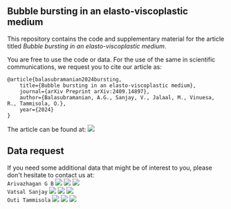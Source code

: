 ## Bubble bursting in an elasto-viscoplastic medium ##

This repository contains the code and supplementary material for the article titled _Bubble bursting in an elasto-viscoplastic medium_.

You are free to use the code or data. For the use of the same in scientific communications, we request you to cite our article as:

```
@article{balasubramanian2024bursting,
    title={Bubble bursting in an elasto-viscoplastic medium},
    journal={arXiv Preprint arXiv:2409.14897},
    author={Balasubramanian, A.G., Sanjay, V., Jalaal, M., Vinuesa, R., Tammisola, O.},
    year={2024}
}
```
The article can be found at: [![](https://img.shields.io/badge/arXiv-4b4b4b?style=flat&logo=arxiv&link=https://arxiv.org/pdf/2409.14897.pdf)](https://arxiv.org/pdf/2409.14897.pdf)

## Data request

If you need some additional data that might be of interest to you, please don't hesitate to contact us at:\
``Arivazhagan G B`` [![](https://img.shields.io/badge/Mail-blue?style=flat&logo=microsoftoutlook&link=mailto:argb@mech.kth.se)](mailto:argb@mech.kth.se) [![](https://img.shields.io/badge/Scholar-4b4b4b?style=flat&logo=googlescholar&link=https://scholar.google.com/citations?user=xyheRZ8AAAAJ&hl=en)](https://scholar.google.com/citations?user=xyheRZ8AAAAJ&hl=en) [![](https://img.shields.io/badge/LinkedIn-blue?style=flat&logo=linkedin&link=https://www.linkedin.com/in/arivazhagan-geetha-balasubramanian-648b8567/)](https://www.linkedin.com/in/arivazhagan-geetha-balasubramanian-648b8567/)\
``Vatsal Sanjay`` [![](https://img.shields.io/badge/Mail-blue?style=flat&logo=microsoftoutlook&link=mailto:vatsalsanjay@gmail.com)](mailto:vatsalsanjay@gmail.com) [![](https://img.shields.io/badge/Scholar-4b4b4b?style=flat&logo=googlescholar&link=https://scholar.google.com/citations?user=67aQviYAAAAJ&hl=en&oi=ao)](https://scholar.google.com/citations?user=67aQviYAAAAJ&hl=en&oi=ao) [![](https://img.shields.io/badge/LinkedIn-blue?style=flat&logo=linkedin&link=https://www.linkedin.com/in/vatsalsanjay/)](https://www.linkedin.com/in/vatsalsanjay/)\
``Outi Tammisola`` [![](https://img.shields.io/badge/Mail-blue?style=flat&logo=microsoftoutlook&link=mailto:outi@mech.kth.se)](mailto:outi@mech.kth.se) [![](https://img.shields.io/badge/Scholar-4b4b4b?style=flat&logo=googlescholar&link=https://scholar.google.com/citations?user=XSKb9YAAAAAJ&hl=en&oi=ao)](https://scholar.google.com/citations?user=XSKb9YAAAAAJ&hl=en&oi=ao) [![](https://img.shields.io/badge/LinkedIn-blue?style=flat&logo=linkedin&link=https://www.linkedin.com/in/outi-tammisola-8b2b6511/)](https://www.linkedin.com/in/outi-tammisola-8b2b6511/)
